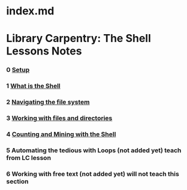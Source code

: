 # index.md    

# Library Carpentry: The Shell Lessons Notes

### 0 [Setup](00-shell-setup.md)
### 1 [What is the Shell](01-intro-shell-notes.md) 
### 2 [Navigating the file system](02-Navigating-shell-notes.md)
### 3 [Working with files and directories](03-files-folders-shell-notes.md)
### 4 [Counting and Mining with the Shell](04-counting-mining-shell-notes.md)
### 5 Automating the tedious with Loops (not added yet) teach from LC lesson
### 6 Working with free text (not added yet) will not teach this section

